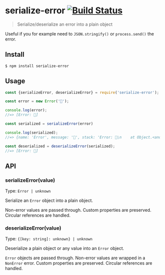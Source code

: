 # serialize-error [![Build Status](https://travis-ci.org/sindresorhus/serialize-error.svg?branch=master)](https://travis-ci.org/sindresorhus/serialize-error)

> Serialize/deserialize an error into a plain object

Useful if you for example need to `JSON.stringify()` or `process.send()` the error.


## Install

```
$ npm install serialize-error
```


## Usage

```js
const {serializeError, deserializeError} = require('serialize-error');

const error = new Error('🦄');

console.log(error);
//=> [Error: 🦄]

const serialized = serializeError(error)

console.log(serialized);
//=> {name: 'Error', message: '🦄', stack: 'Error: 🦄\n    at Object.<anonymous> …'}

const deserialized = deserializeError(serialized);
//=> [Error: 🦄]
```

## API

### serializeError(value)

Type: `Error | unknown`

Serialize an `Error` object into a plain object.

Non-error values are passed through.
Custom properties are preserved.
Circular references are handled.

### deserializeError(value)

Type: `{[key: string]: unknown} | unknown`

Deserialize a plain object or any value into an `Error` object.

`Error` objects are passed through.
Non-error values are wrapped in a `NonError` error.
Custom properties are preserved.
Circular references are handled.
